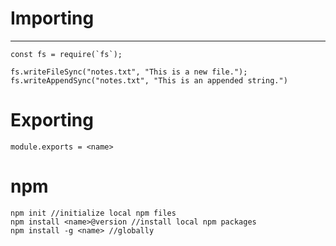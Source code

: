# Importing
---
```node
const fs = require(`fs`);

fs.writeFileSync("notes.txt", "This is a new file.");
fs.writeAppendSync("notes.txt", "This is an appended string.")
```

# Exporting
```node
module.exports = <name>

```

# npm
```node
npm init //initialize local npm files
npm install <name>@version //install local npm packages
npm install -g <name> //globally
```